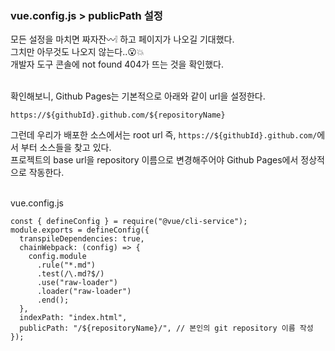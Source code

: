 ### vue.config.js > publicPath 설정

모든 설정을 마치면 짜자잔〰❕ 하고 페이지가 나오길 기대했다.<br/>
그치만 아무것도 나오지 않는다..😮💥<br/>
개발자 도구 콘솔에 not found 404가 뜨는 것을 확인했다.
<br/><br/>

확인해보니, Github Pages는 기본적으로 아래와 같이 url을 설정한다.<br/>

```
https://${githubId}.github.com/${repositoryName}
```

그런데 우리가 배포한 소스에서는 root url 즉, `https://${githubId}.github.com/`에서 부터 소스들을 찾고 있다.<br/>
프로젝트의 base url을 repository 이름으로 변경해주어야 Github Pages에서 정상적으로 작동한다.
<br/><br/>

vue.config.js

```
const { defineConfig } = require("@vue/cli-service");
module.exports = defineConfig({
  transpileDependencies: true,
  chainWebpack: (config) => {
    config.module
      .rule("*.md")
      .test(/\.md?$/)
      .use("raw-loader")
      .loader("raw-loader")
      .end();
  },
  indexPath: "index.html",
  publicPath: "/${repositoryName}/", // 본인의 git repository 이름 작성
});
```
